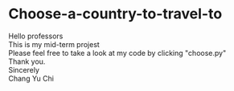 # Choose-a-country-to-travel-to
Hello professors <br>
This is my mid-term projest <br>
Please feel free to take a look at my code by clicking "choose.py" <br>
Thank you. <br>
Sincerely <br>
Chang Yu Chi <br>
